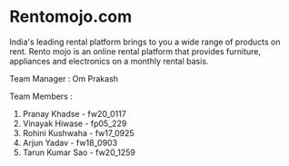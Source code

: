 # Rentomojo.com
India's leading rental platform brings to you a wide range of products on rent. Rento mojo is an online rental platform that provides furniture, appliances and electronics on a monthly rental basis.

 Team Manager : Om Prakash

 Team Members :
1. Pranay Khadse - fw20_0117
2. Vinayak Hiwase - fp05_229
3. Rohini Kushwaha - fw17_0925
4. Arjun Yadav - fw18_0903
5. Tarun Kumar Sao - fw20_1259
